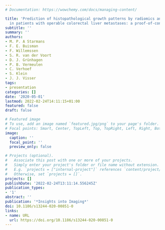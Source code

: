 ```yaml
---
# Documentation: https://wowchemy.com/docs/managing-content/

title: 'Prediction of histopathological growth patterns by radiomics and CT-imaging
  in patients with operable colorectal liver metastases: a proof-of-concept study'
subtitle: ''
summary: ''
authors:
- M. P. A Starmans
- F. E. Buisman
- F. Willemssen
- S. R. van der Voort
- D. J. Grünhagen
- P. B. Vermeulen
- C. Verhoef
- S. Klein
- J. J. Visser
tags:
- presentation
categories: []
date: '2020-05-01'
lastmod: 2022-02-24T14:11:15+01:00
featured: false
draft: false

# Featured image
# To use, add an image named `featured.jpg/png` to your page's folder.
# Focal points: Smart, Center, TopLeft, Top, TopRight, Left, Right, BottomLeft, Bottom, BottomRight.
image:
  caption: ''
  focal_point: ''
  preview_only: false

# Projects (optional).
#   Associate this post with one or more of your projects.
#   Simply enter your project's folder or file name without extension.
#   E.g. `projects = ["internal-project"]` references `content/project/deep-learning/index.md`.
#   Otherwise, set `projects = []`.
projects: []
publishDate: '2022-02-24T13:11:14.556245Z'
publication_types:
- '1'
abstract: ''
publication: '*Insights into Imaging*'
doi: 10.1186/s13244-020-00851-0
links:
- name: URL
  url: https://doi.org/10.1186/s13244-020-00851-0
---
```

